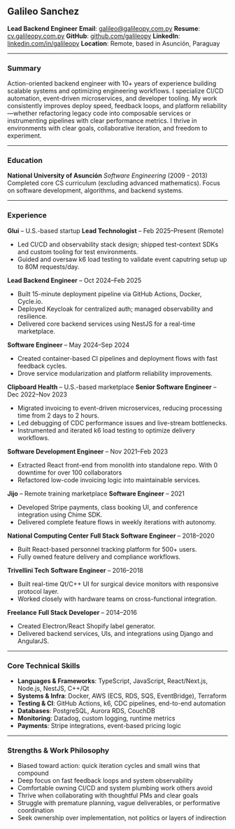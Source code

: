 ## Galileo Sanchez

**Lead Backend Engineer**
**Email**: [galileo@galileopy.com.py](mailto:galileo@galileopy.com.py)
**Resume**: [cv.galileopy.com.py](https://cv.galileopy.com.py)
**GitHub**: [github.com/galileopy](https://github.com/galileopy)
**LinkedIn**: [linkedin.com/in/galileopy](https://www.linkedin.com/in/galileopy)
**Location**: Remote, based in Asunción, Paraguay

---

### Summary

Action-oriented backend engineer with 10+ years of experience building scalable systems and optimizing engineering workflows. I specialize CI/CD automation, event-driven microservices, and developer tooling. My work consistently improves deploy speed, feedback loops, and platform reliability—whether refactoring legacy code into composable services or instrumenting pipelines with clear performance metrics. I thrive in environments with clear goals, collaborative iteration, and freedom to experiment.

---

### Education

**National University of Asunción**
*Software Engineering* (2009 - 2013)
Completed core CS curriculum (excluding advanced mathematics). Focus on software development, algorithms, and backend systems.

---

### Experience

**Glui** – U.S.-based startup
**Lead Technologist** – Feb 2025–Present (Remote)

* Led CI/CD and observability stack design; shipped test-context SDKs and custom tooling for test environments.
* Guided and oversaw  k6 load testing to validate event caputring setup up to 80M requests/day.

**Lead Backend Engineer** – Oct 2024–Feb 2025

* Built 15-minute deployment pipeline via GitHub Actions, Docker, Cycle.io.
* Deployed Keycloak for centralized auth; managed observability and resilience.
* Delivered core backend services using NestJS for a real-time marketplace.

**Software Engineer** – May 2024–Sep 2024

* Created container-based CI pipelines and deployment flows with fast feedback cycles.
* Drove service modularization and platform reliability improvements.

**Clipboard Health** – U.S.-based marketplace
**Senior Software Engineer** – Dec 2022–Nov 2023

* Migrated invoicing to event-driven microservices, reducing processing time from 2 days to 2 hours.
* Led debugging of CDC performance issues and live-stream bottlenecks.
* Instrumented and iterated k6 load testing to optimize delivery workflows.

**Software Development Engineer** – Nov 2021–Feb 2023

* Extracted React front-end from monolith into standalone repo. With 0 downtime for over 100 collaborators
* Refactored low-code invoicing logic into maintainable services.

**Jijo** – Remote training marketplace
**Software Engineer** – 2021

* Developed Stripe payments, class booking UI, and conference integration using Chime SDK.
* Delivered complete feature flows in weekly iterations with autonomy.

**National Computing Center**
**Full Stack Software Engineer** – 2018–2020

* Built React-based personnel tracking platform for 500+ users.
* Fully owned feature delivery and compliance workflows.

**Trivellini Tech**
**Software Engineer** – 2016–2018

* Built real-time Qt/C++ UI for surgical device monitors with responsive protocol layer.
* Worked closely with hardware teams on cross-functional integration.

**Freelance**
**Full Stack Developer** – 2014–2016

* Created Electron/React Shopify label generator.
* Delivered backend services, UIs, and integrations using Django and AngularJS.

---

### Core Technical Skills

* **Languages & Frameworks**: TypeScript, JavaScript, React/Next.js, Node.js, NestJS, C++/Qt
* **Systems & Infra**: Docker, AWS (ECS, RDS, SQS, EventBridge), Terraform
* **Testing & CI**: GitHub Actions, k6, CDC pipelines, end-to-end automation
* **Databases**: PostgreSQL, Aurora RDS, CouchDB
* **Monitoring**: Datadog, custom logging, runtime metrics
* **Payments**: Stripe integrations, event-based pricing logic

---

### Strengths & Work Philosophy

* Biased toward action: quick iteration cycles and small wins that compound
* Deep focus on fast feedback loops and system observability
* Comfortable owning CI/CD and system plumbing work others avoid
* Thrive when collaborating with thoughtful PMs and clear goals
* Struggle with premature planning, vague deliverables, or performative coordination
* Seek ownership over implementation, not politics or layers of indirection
